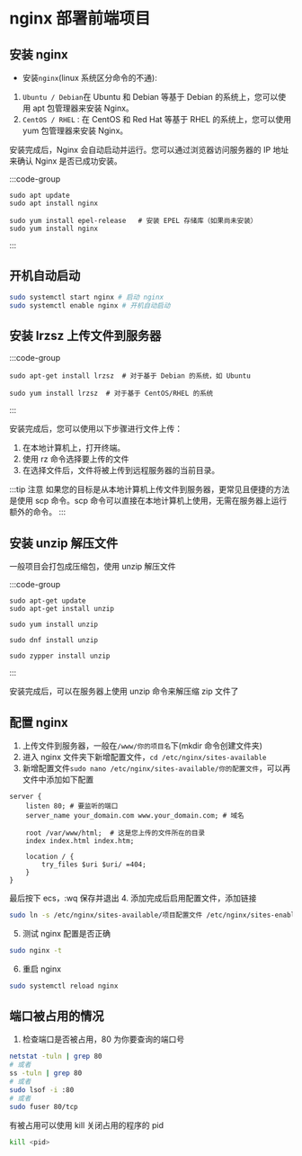 # nginx 部署前端项目

## 安装 nginx

- 安装`nginx`(linux 系统区分命令的不通):

1. `Ubuntu / Debian`在 Ubuntu 和 Debian 等基于 Debian 的系统上，您可以使用 apt 包管理器来安装 Nginx。
2. `CentOS / RHEL：`在 CentOS 和 Red Hat 等基于 RHEL 的系统上，您可以使用 yum 包管理器来安装 Nginx。

安装完成后，Nginx 会自动启动并运行。您可以通过浏览器访问服务器的 IP 地址来确认 Nginx 是否已成功安装。

:::code-group

```sh[Ubuntu / Debian]
sudo apt update
sudo apt install nginx
```

```sh[CentOS / RHEL]
sudo yum install epel-release   # 安装 EPEL 存储库（如果尚未安装）
sudo yum install nginx
```

:::


## 开机自动启动

```sh
sudo systemctl start nginx # 启动 nginx
sudo systemctl enable nginx # 开机自动启动
```

## 安装 lrzsz 上传文件到服务器

:::code-group

```sh[Ubuntu]
sudo apt-get install lrzsz  # 对于基于 Debian 的系统，如 Ubuntu
```

```sh[CentOS]
sudo yum install lrzsz  # 对于基于 CentOS/RHEL 的系统
```

:::

安装完成后，您可以使用以下步骤进行文件上传：

1. 在本地计算机上，打开终端。
2. 使用 rz 命令选择要上传的文件
3. 在选择文件后，文件将被上传到远程服务器的当前目录。

:::tip 注意
如果您的目标是从本地计算机上传文件到服务器，更常见且便捷的方法是使用 scp 命令。scp 命令可以直接在本地计算机上使用，无需在服务器上运行额外的命令。
:::

## 安装 unzip 解压文件

一般项目会打包成压缩包，使用 unzip 解压文件

:::code-group

```sh[Ubuntu/Debian]
sudo apt-get update
sudo apt-get install unzip
```

```sh[CentOS/RHEL]
sudo yum install unzip
```

```sh[Fedora]
sudo dnf install unzip
```

```sh[openSUSE]
sudo zypper install unzip
```

:::

安装完成后，可以在服务器上使用 unzip 命令来解压缩 zip 文件了

## 配置 nginx

1. 上传文件到服务器，一般在`/www/你的项目名`下(mkdir 命令创建文件夹)
2. 进入 nginx 文件夹下新增配置文件，`cd /etc/nginx/sites-available`
3. 新增配置文件`sudo nano /etc/nginx/sites-available/你的配置文件`，可以再文件中添加如下配置

```nginx
server {
    listen 80; # 要监听的端口
    server_name your_domain.com www.your_domain.com; # 域名

    root /var/www/html;  # 这是您上传的文件所在的目录
    index index.html index.htm;

    location / {
        try_files $uri $uri/ =404;
    }
}
```

最后按下 ecs，:wq 保存并退出 4. 添加完成后启用配置文件，添加链接

```sh
sudo ln -s /etc/nginx/sites-available/项目配置文件 /etc/nginx/sites-enabled/
```

5. 测试 nginx 配置是否正确

```sh
sudo nginx -t
```

6. 重启 nginx

```sh
sudo systemctl reload nginx
```

## 端口被占用的情况

1. 检查端口是否被占用，80 为你要查询的端口号

```sh
netstat -tuln | grep 80
# 或者
ss -tuln | grep 80
# 或者
sudo lsof -i :80
# 或者
sudo fuser 80/tcp
```

有被占用可以使用 kill 关闭占用的程序的 pid

```sh
kill <pid>
```
